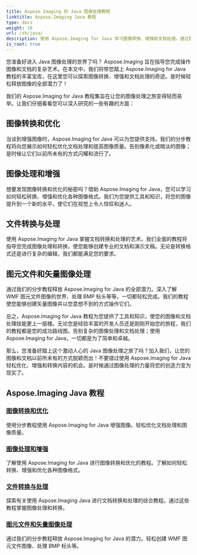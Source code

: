 ```yaml
---
title: Aspose.Imaging 的 Java 图像处理教程
linktitle: Aspose.Imaging Java 教程
type: docs
weight: 10
url: /zh/java/
description: 使用 Aspose.Imaging for Java 学习图像转换、增强和文档处理。通过我们的教程轻松优化图像。
is_root: true
---
```


您准备好进入 Java 图像处理的世界了吗？ Aspose.Imaging 旨在指导您完成操作图像和文档的复杂艺术。在本文中，我们将带您踏上 Aspose.Imaging for Java 教程的丰富宝库，在这里您可以探索图像转换、增强和文档处理的奇迹。是时候轻松释放图像的全部潜力了！

我们的 Aspose.Imaging for Java 教程集旨在让您的图像处理之旅变得轻而易举。让我们仔细看看您可以深入研究的一些有趣的方面：

## 图像转换和优化

当谈到增强图像时，Aspose.Imaging for Java 可以为您提供支持。我们的分步教程将向您展示如何轻松优化文档处理和提高图像质量。告别像素化或暗淡的图像；是时候让它们以前所未有的方式闪耀和流行了。

## 图像处理和增强

想要发现图像转换和优化的秘密吗？借助 Aspose.Imaging for Java，您可以学习如何轻松转换、增强和优化各种图像格式。我们为您提供工具和知识，将您的图像提升到一个新的水平，使它们在视觉上令人惊叹和迷人。

## 文件转换与处理

使用 Aspose.Imaging for Java 掌握文档转换和处理的艺术。我们全面的教程将指导您完成图像处理和转换，使您能够创建专业的文档和演示文稿。无论是转换格式还是进行复杂的编辑，我们都能满足您的要求。

## 图元文件和矢量图像处理

通过我们的分步教程释放 Aspose.Imaging for Java 的全部潜力。深入了解 WMF 图元文件图像的世界、处理 BMP 标头等等，一切都轻松完成。我们的教程使您能够创建矢量图像并以您意想不到的方式操作它们。

总之，Aspose.Imaging for Java 教程为您提供了工具和知识，使您的图像和文档处理技能更上一层楼。无论您是经验丰富的开发人员还是刚刚开始您的旅程，我们的教程都是您的成功路线图。告别复杂的图像处理和文档处理；使用 Aspose.Imaging for Java，一切都是为了简单和卓越。

那么，您准备好踏上这个激动人心的 Java 图像处理之旅了吗？加入我们，让您的图像和文档以前所未有的方式脱颖而出！不要错过使用 Aspose.Imaging for Java 轻松优化、增强和转换内容的机会。是时候通过图像处理的力量将您的创造力变为现实了。

## Aspose.Imaging Java 教程
### [图像转换和优化](./image-conversion-and-optimization/)
使用分步教程使用 Aspose.Imaging for Java 增强图像。轻松优化文档处理和图像质量。
### [图像处理和增强](./image-processing-and-enhancement/)
了解使用 Aspose.Imaging for Java 进行图像转换和优化的教程。了解如何轻松转换、增强和优化各种图像格式。
### [文件转换与处理](./document-conversion-and-processing/)
探索有关使用 Aspose.Imaging Java 进行文档转换和处理的综合教程。通过这些教程掌握图像处理和转换。
### [图元文件和矢量图像处理](./metafile-and-vector-image-handling/)
通过我们的分步教程释放 Aspose.Imaging for Java 的潜力。轻松创建 WMF 图元文件图像、处理 BMP 标头等。